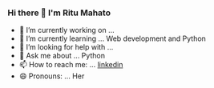 ### Hi there 👋 I'm Ritu Mahato




- 🔭 I’m currently working on ... 
- 🌱 I’m currently learning ... Web development and Python
- 🤔 I’m looking for help with ... 
- 💬 Ask me about ... Python
- 📫 How to reach me: ... [linkedin](https://www.linkedin.com/in/ritu-mahato-3456581b4/)
- 😄 Pronouns: ... Her

